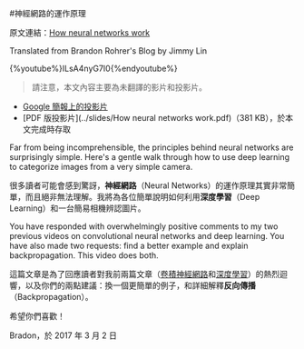 #神經網路的運作原理

原文連結：[How neural networks work](https://brohrer.github.io/how_neural_networks_work.html)

Translated from Brandon Rohrer's Blog by Jimmy Lin

{%youtube%}ILsA4nyG7I0{%endyoutube%}

> 請注意，本文內容主要為未翻譯的影片和投影片。

* [Google 簡報上的投影片](https://docs.google.com/presentation/d/1AAEFCgC0Ja7QEl3-wmuvIizbvaE-aQRksc7-W8LR2GY/edit?usp=sharing)
* [PDF 版投影片](../slides/How neural networks work.pdf)（381 KB），於本文完成時存取

Far from being incomprehensible, the principles behind neural networks are surprisingly simple. Here's a gentle walk through how to use deep learning to categorize images from a very simple camera.

很多讀者可能會感到驚訝，**神經網路**（Neural Networks）的運作原理其實非常簡單，而且絕非無法理解。我將為各位簡單說明如何利用**深度學習**（Deep Learning）和一台簡易相機辨認圖片。

You have responded with overwhelmingly positive comments to my two previous videos on convolutional neural networks and deep learning. You have also made two requests: find a better example and explain backpropagation. This video does both.

這篇文章是為了回應讀者對我前兩篇文章（[卷積神經網路](../how_machine_learning_works/how_convolutional_neural_networks_work.md)和[深度學習](../how_machine_learning_works/deep_learning_demystified.md)）的熱烈迴響，以及你們的兩點建議：換一個更簡單的例子，和詳細解釋**反向傳播**（Backpropagation）。

希望你們喜歡！

Bradon，於 2017 年 3 月 2 日